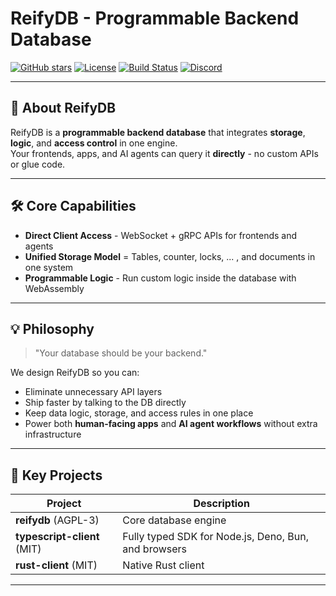 # ReifyDB - Programmable Backend Database

[![GitHub stars](https://img.shields.io/github/stars/reifydb/reifydb?style=flat&logo=github)](https://github.com/reifydb/reifydb/stargazers)
[![License](https://img.shields.io/github/license/reifydb/reifydb)](LICENSE)
[![Build Status](https://img.shields.io/github/actions/workflow/status/reifydb/reifydb/ci.yml?branch=main)](https://github.com/reifydb/reifydb/actions)
[![Discord](https://img.shields.io/discord/1384913189497602178?logo=discord&label=Community)](https://discord.com/invite/vuBrm5kuuF)

---

## 🚀 About ReifyDB

ReifyDB is a **programmable backend database** that integrates **storage**, **logic**, and **access control** in one
engine.  
Your frontends, apps, and AI agents can query it **directly** - no custom APIs or glue code.

---

## 🛠 Core Capabilities

- **Direct Client Access** - WebSocket + gRPC APIs for frontends and agents
- **Unified Storage Model** = Tables, counter, locks, ... , and documents in one system
- **Programmable Logic** - Run custom logic inside the database with WebAssembly

---

## 💡 Philosophy

> "Your database should be your backend."

We design ReifyDB so you can:

- Eliminate unnecessary API layers
- Ship faster by talking to the DB directly
- Keep data logic, storage, and access rules in one place
- Power both **human-facing apps** and **AI agent workflows** without extra infrastructure

---

## 🌟 Key Projects

| Project                     | Description                                          |
|-----------------------------|------------------------------------------------------|
| **reifydb** (AGPL-3)        | Core database engine                                 |
| **typescript-client** (MIT) | Fully typed SDK for Node.js, Deno, Bun, and browsers |
| **rust-client** (MIT)       | Native Rust client                                   |

---
